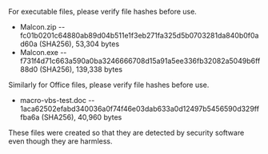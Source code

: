 For executable files, please verify file hashes before use.
- Malcon.zip -- fc01b0201c64880ab89d04b511e1f3eb271fa325d5b0703281da840b0f0ad60a (SHA256), 53,304 bytes
- Malcon.exe -- f731f4d71c663a590a0ba3246666708d15a91a5ee336fb32082a5049b6ff88d0 (SHA256), 139,338 bytes

Similarly for Office files, please verify file hashes before use.
- macro-vbs-test.doc -- 1aca62502efabd340036a0f74f46e03dab633a0d12497b5456590d329fffba6a (SHA256), 40,960 bytes

These files were created so that they are detected by security software even though they are harmless.

